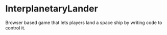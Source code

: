 InterplanetaryLander
====================

Browser based game that lets players land a space ship by writing code to control it.
